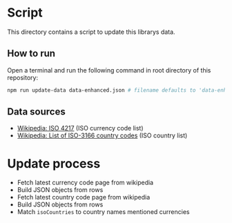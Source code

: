 # Script

This directory contains a script to update this librarys data.

## How to run

Open a terminal and run the following command in root directory of this repository:

```bash
npm run update-data data-enhanced.json # filename defaults to 'data-enhanced.json' for now
```

## Data sources

- [Wikipedia: ISO 4217](https://en.wikipedia.org/wiki/ISO_4217#Active_codes) (ISO currency code list)
- [Wikipedia: List of ISO-3166 country codes](https://en.wikipedia.org/wiki/List_of_ISO_3166_country_codes#Current_ISO_3166_country_codes) (ISO country list)

# Update process

- Fetch latest currency code page from wikipedia
- Build JSON objects from rows
- Fetch latest country code page from wikipedia
- Build JSON objects from rows
- Match `isoCountries` to country names mentioned currencies
